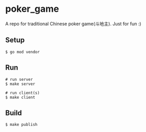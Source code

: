 # poker_game
A repo for traditional Chinese poker game(斗地主). Just for fun :)

## Setup
```shell script
$ go mod vendor
```

## Run
```shell script
# run server
$ make server

# run client(s)
$ make client
```

## Build
```shell script
$ make publish
```